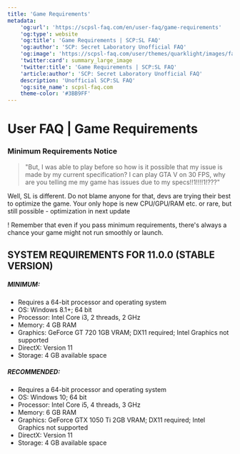 ```yaml
---
title: 'Game Requirements'
metadata:
    'og:url': 'https://scpsl-faq.com/en/user-faq/game-requirements'
    'og:type': website
    'og:title': 'Game Requirements | SCP:SL FAQ'
    'og:author': 'SCP: Secret Laboratory Unofficial FAQ'
    'og:image': 'https://scpsl-faq.com/user/themes/quarklight/images/favicon.png'
    'twitter:card': summary_large_image
    'twitter:title': 'Game Requirements | SCP:SL FAQ'
    'article:author': 'SCP: Secret Laboratory Unofficial FAQ'
    description: 'Unofficial SCP:SL FAQ'
    'og:site_name': scpsl-faq.com
    theme-color: '#3BB9FF'
---
```


<head>
    <script async src="https://arc.io/widget.min.js#fcrqEmJg"></script>
</head>

# **User FAQ | Game Requirements**

### Minimum Requirements Notice

> "But, I was able to play before so how is it possible that my issue is made by my current specification? I can play GTA V on 30 FPS, why are you telling me my game has issues due to my specs!!1!!!!1!???"</cite>

Well, SL is different. Do not blame anyone for that, devs are trying their best to optimize the game. Your only hope is new CPU/GPU/RAM etc. or rare, but still possible - optimization in next update

! Remember that even if you pass minimum requirements, there's always a chance your game might not run smoothly or launch.
## **SYSTEM REQUIREMENTS FOR 11.0.0 (STABLE VERSION)**
##### MINIMUM:
- Requires a 64-bit processor and operating system
- OS: Windows 8.1+; 64 bit
- Processor: Intel Core i3, 2 threads, 2 GHz
- Memory: 4 GB RAM
- Graphics: GeForce GT 720 1GB VRAM; DX11 required; Intel Graphics not supported
- DirectX: Version 11
- Storage: 4 GB available space

##### RECOMMENDED:
- Requires a 64-bit processor and operating system
- OS: Windows 10; 64 bit
- Processor: Intel Core i5, 4 threads, 3 GHz
- Memory: 6 GB RAM
- Graphics: GeForce GTX 1050 Ti 2GB VRAM; DX11 required; Intel Graphics not supported
- DirectX: Version 11
- Storage: 4 GB available space



